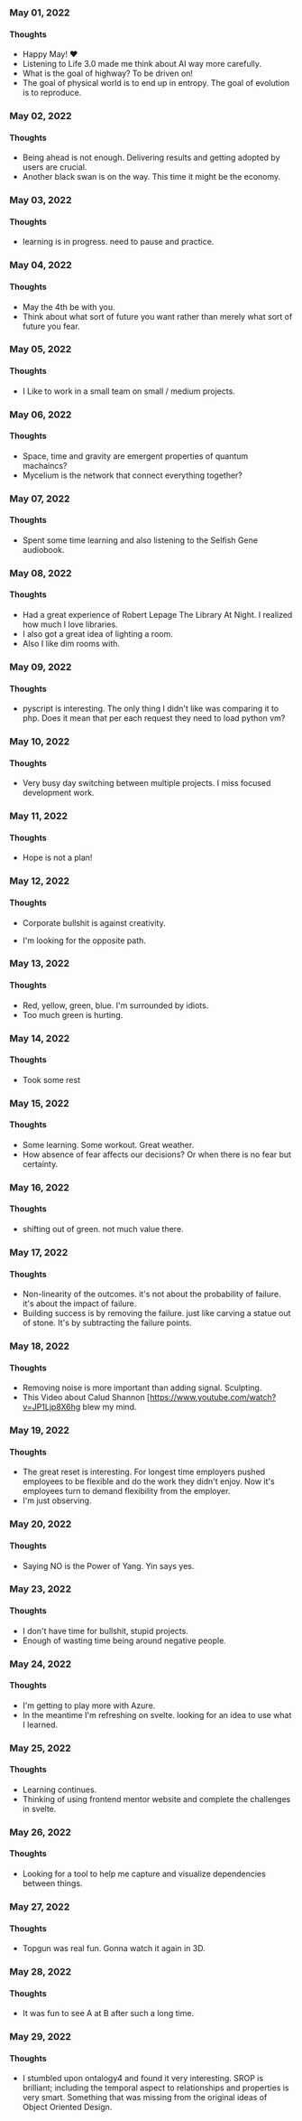 ### May 01, 2022

#### Thoughts

- Happy May!  ❤
- Listening to Life 3.0 made me think about AI way more carefully.
- What is the goal of highway? To be driven on!
- The goal of physical world is to end up in entropy. The goal of evolution is to reproduce.



### May 02, 2022

#### Thoughts

- Being ahead is not enough. Delivering results and getting adopted by users are crucial.
- Another black swan is on the way. This time it might be the economy.



### May 03, 2022

#### Thoughts

- learning is in progress. need to pause and practice.



### May 04, 2022

#### Thoughts

- May the 4th be with you.
- Think about what sort of future you want rather than merely what sort of future you fear.



### May 05, 2022

#### Thoughts

- I Like to work in a small team on small / medium projects.



### May 06, 2022

#### Thoughts

- Space, time and gravity are emergent properties of quantum machaincs?
- Mycelium is the network that connect everything together?



### May 07, 2022

#### Thoughts

- Spent some time learning and also listening to the Selfish Gene audiobook.



### May 08, 2022

#### Thoughts

- Had a great experience of Robert Lepage The Library At Night. I realized how much I love libraries.
- I also got a great idea of lighting a room.
- Also I like dim rooms with.




### May 09, 2022

#### Thoughts

- pyscript is interesting. The only thing I didn't like was comparing it to php. Does it mean that per each request they need to load python vm? 

### May 10, 2022

#### Thoughts

- Very busy day switching between multiple projects. I miss focused development work.



### May 11, 2022

#### Thoughts

- Hope is not a plan!



### May 12, 2022

#### Thoughts

- Corporate bullshit is against creativity.

- I'm looking for the opposite path.

  

### May 13, 2022

#### Thoughts

- Red, yellow, green, blue. I'm surrounded by idiots.
- Too much green is hurting.



### May 14, 2022

#### Thoughts

- Took some rest



### May 15, 2022

#### Thoughts

- Some learning. Some workout. Great weather.
- How absence of fear affects our decisions? Or when there is no fear but certainty.




### May 16, 2022

#### Thoughts

- shifting out of green. not much value there.




### May 17, 2022

#### Thoughts

- Non-linearity of the outcomes. it's not about the probability of failure. it's about the impact of failure. 
- Building success is by removing the failure. just like carving a statue out of stone. It's by subtracting the failure points. 




### May 18, 2022

#### Thoughts

- Removing noise is more important than adding signal. Sculpting.
- This Video about Calud Shannon [https://www.youtube.com/watch?v=JP1Ljp8X6hg blew my mind. 



### May 19, 2022

#### Thoughts

- The great reset is interesting. For longest time employers pushed employees to be flexible and do the work they didn't enjoy. Now it's employees turn to demand flexibility from the employer.
- I'm just observing.




### May 20, 2022

#### Thoughts

- Saying NO is the Power of Yang. Yin says yes.




### May 23, 2022

#### Thoughts

- I don't have time for bullshit, stupid projects. 
- Enough of wasting time being around negative people.



### May 24, 2022

#### Thoughts

- I'm getting to play more with Azure. 
- In the meantime I'm refreshing on svelte. looking for an idea to use what I learned.



### May 25, 2022

#### Thoughts

- Learning continues. 
- Thinking of using frontend mentor website and complete the challenges in svelte.



### May 26, 2022

#### Thoughts

- Looking for a tool to help me capture and visualize dependencies between things.



### May 27, 2022

#### Thoughts

- Topgun was real fun. Gonna watch it again in 3D.



### May 28, 2022

#### Thoughts

- It was fun to see A at B after such a long time.



### May 29, 2022

#### Thoughts

- I stumbled upon ontalogy4 and found it very interesting. SROP is brilliant; including the temporal aspect to relationships and properties is very smart. Something that was missing from the original ideas of Object Oriented Design.

